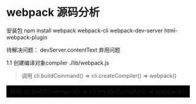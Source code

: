 <!--
 * @Author: 梁霜
 * @Date: 2021-12-07 14:02:06
 * @LastEditTime: 2021-12-30 11:03:02
 * @LastEditors: Please set LastEditors
 * @Description: In User Settings Edit
 * @FilePath: /webpack-study/README.md
-->
# webpack 源码分析
安装包
npm install webpack webpack-cli webpack-dev-server html-webpack-plugin

待解决问题：
devServer.contentText 弃用问题

1.1 创建编译对象compiler ./lib/webpack.js
> 调用 cli.buildCommand() => cli.createCompiler() => webpack()
<table>
    <tr>
        <td bgcolor=black>调用 cli.buildCommand() => cli.createCompiler() => webpack()</td>
    </tr>
</table>